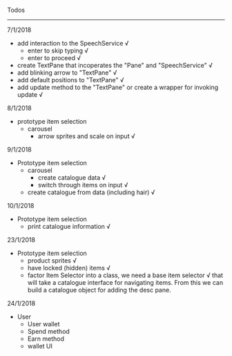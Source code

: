 Todos

---

7/1/2018

- add interaction to the SpeechService √
    - enter to skip typing √
    - enter to proceed √
- create TextPane that incoperates the "Pane" and "SpeechService" √
- add blinking arrow to "TextPane" √
- add default positions to "TextPane" √
- add update method to the "TextPane" or create a wrapper for invoking update √

8/1/2018

- prototype item selection
    - carousel
        - arrow sprites and scale on input √

9/1/2018

- Prototype item selection
    - carousel
        - create catalogue data √
        - switch through items on input √
    - create catalogue from data (including hair) √

10/1/2018

- Prototype item selection
    - print catalogue information √

23/1/2018

- Prototype item selection
    - product sprites √
    - have locked (hidden) items √
    - factor Item Selector into a class, we need a base item selector √
        that will take a catalogue interface for navigating items.
        From this we can build a catalogue object for adding the desc pane.

24/1/2018

- User
    - User wallet
    - Spend method
    - Earn method
    - wallet UI
